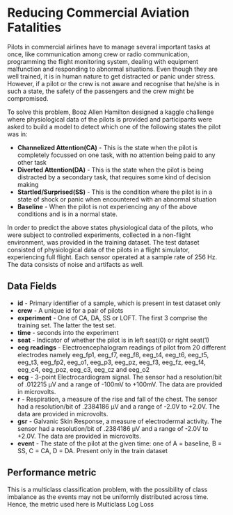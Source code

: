 # Reducing Commercial Aviation Fatalities

Pilots in commercial airlines have to manage several important tasks at once, like communication among crew or radio communication, programming the flight monitoring system, dealing with equipment malfunction and responding to abnormal situations. Even though they are well trained, it is in human nature to get distracted or panic under stress. However, if a pilot or the crew is not aware and recognise that he/she is in such a state, the safety of the passengers and the crew might be compromised. 

To solve this problem, Booz Allen Hamilton designed a kaggle challenge where physiological data of the pilots is provided and participants were asked to build a model to detect which one of the following states the pilot was in:

- **Channelized Attention(CA)** - This is the state when the pilot is completely focussed on one task, with no attention being paid to any other task
- **Diverted Attention(DA)** - This is the state when the pilot is being distracted by a secondary task, that requires some kind of decision making
- **Startled/Surprised(SS)** - This is the condition where the pilot is in a state of shock or panic when encountered with an abnormal situation
- **Baseline** - When the pilot is not experiencing any of the above conditions and is in a normal state.

In order to predict the above states physiological data of the pilots, who were subject to controlled experiments, collected in a non-flight environment, was provided in the training dataset. The test dataset consisted of physiological data of the pilots in a flight simulator, experiencing full flight. Each sensor operated at a sample rate of 256 Hz. The data consists of noise and artifacts as well.

## Data Fields

- **id** - Primary identifier of a sample, which is present in test dataset only
- **crew** - A unique id for a pair of pilots
- **experiment** - One of CA, DA, SS or LOFT. The first 3 comprise the training set. The latter the test set.
- **time** - seconds into the experiment
- **seat** - Indicator of whether the pilot is in left seat(0) or right seat(1)
- **eeg readings** - Electroencephalogram readings of pilot from 20 different electrodes namely eeg\_fp1, eeg\_f7, eeg\_f8, eeg\_t4, eeg\_t6, eeg\_t5, eeg\_t3, eeg\_fp2, eeg\_o1, eeg\_p3, eeg\_pz, eeg\_f3, eeg\_fz, eeg\_f4, eeg\_c4, eeg\_poz, eeg\_c3, eeg\_cz and eeg\_o2
- **ecg** - 3-point Electrocardiogram signal. The sensor had a resolution/bit of .012215 µV and a range of -100mV to +100mV. The data are provided in microvolts.
- **r** - Respiration, a measure of the rise and fall of the chest. The sensor had a resolution/bit of .2384186 µV and a range of -2.0V to +2.0V. The data are provided in microvolts.
- **gsr** - Galvanic Skin Response, a measure of electrodermal activity. The sensor had a resolution/bit of .2384186 µV and a range of -2.0V to +2.0V. The data are provided in microvolts.
- **event** - The state of the pilot at the given time: one of A = baseline, B = SS, C = CA, D = DA. Present only in the train dataset

## Performance metric

This is a multiclass classification problem, with the possibility of class imbalance as the events may not be uniformly distributed across time. Hence, the metric used here is Multiclass Log Loss
